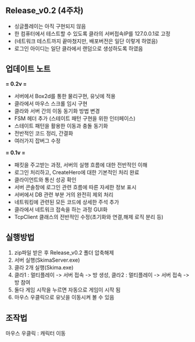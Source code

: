 Release_v0.2 (4주차)
--
- 싱글플레이는 아직 구현되지 않음
- 한 컴퓨터에서 테스트할 수 있도록 클라의 서버접속IP를 127.0.0.1로 고정
- (네트워크 테스트까지 끝마쳤지만, 배포버전은 일단 이렇게 하였음)
- 로그인 아이디는 일단 클라에서 랜덤으로 생성하도록 하였음

    
**업데이트 노트**
--
**= 0.2v =**

- 서버에서 Box2d를 통한 물리구현, 유닛에 적용
- 클라에서 마우스 스크롤 임시 구현
- 클라와 서버 간의 이동 동기화 방법 변경
- FSM 헤더 추가 (스테이트 패턴 구현을 위한 인터페이스)
- 스테이트 패턴을 활용한 이동과 충돌 동기화
- 전반적인 코드 정리, 간결화
- 여러가지 잡버그 수정

**= 0.1v =**

- 패킷을 주고받는 과정, 서버의 실행 흐름에 대한 전반적인 이해
- 로그인 처리하고, CreateHero에 대한 기본적인 처리 완료
- 클라이언트와 통신 성공 확인
- 서버 콘솔창에 로그인 관련 흐름에 따른 자세한 정보 표시
- 서버에서 DB 관련 부분 거의 완전히 제외 처리
- 네트워킹에 관련된 모든 코드에 상세한 주석 추가
- 클라에서 네트워크 접속을 하는 과정 GUI화
- TcpClient 클래스의 전반적인 수정(초기화와 연결,해제 로직 분리 등)


실행방법
--
1. zip파일 받은 후 Release_v0.2 폴더 압축해제
2. 서버 실행(SkimaServer.exe)
3. 클라 2개 실행(Skima.exe)
4. 클라1 : 멀티플레이 -> 서버 접속 -> 방 생성, 
   클라2 : 멀티플레이 -> 서버 접속 -> 방 참여
5. 둘다 게임 시작을 누르면 자동으로 게임이 시작 됨
6. 마우스 우클릭으로 유닛을 이동시켜 볼 수 있음


조작법
--
마우스 우클릭 : 캐릭터 이동
